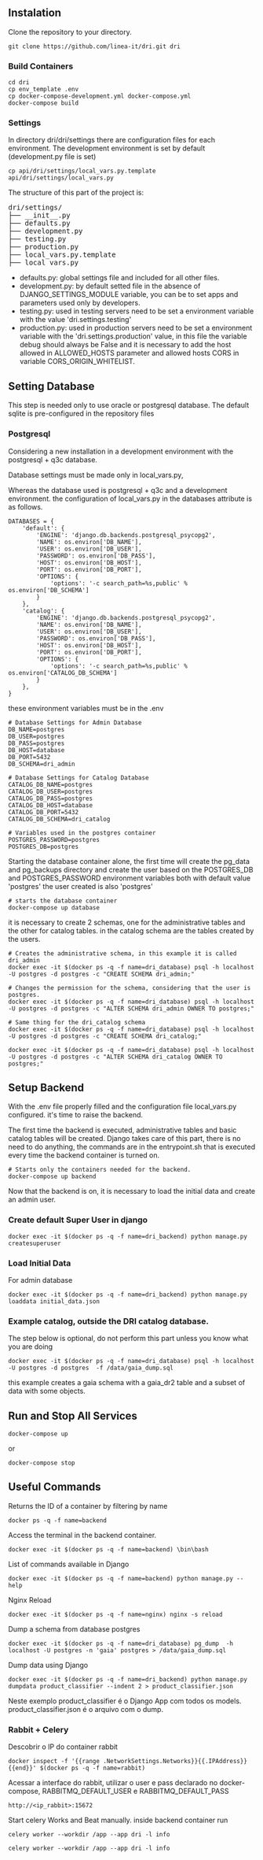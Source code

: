 
## Instalation 

Clone the repository to your directory.
```
git clone https://github.com/linea-it/dri.git dri

```

### Build Containers

```
cd dri
cp env_template .env
cp docker-compose-development.yml docker-compose.yml
docker-compose build
```

### Settings

In directory dri/dri/settings there are configuration files for each environment.
The development environment is set by default (development.py file is set)

```
cp api/dri/settings/local_vars.py.template api/dri/settings/local_vars.py
```
The structure of this part of the project is:
<pre>
dri/settings/
├── __init__.py
├── defaults.py
├── development.py
├── testing.py
├── production.py
├── local_vars.py.template
├── local_vars.py
</pre>

- defaults.py: global settings file and included for all other files.
- development.py: by default setted file in the absence of DJANGO_SETTINGS_MODULE variable, you can be to set apps and parameters used only by developers.
- testing.py: used in testing servers need to be set a environment variable with the value 'dri.settings.testing'
- production.py: used in production servers need to be set a environment variable with the 'dri.settings.production' value,
 in this file the variable debug should always be False and it is necessary to add the host allowed in ALLOWED_HOSTS
 parameter and allowed hosts CORS in variable CORS_ORIGIN_WHITELIST.

## Setting Database 

This step is needed only to use oracle or postgresql database. The default sqlite is pre-configured in the repository files

###  Postgresql
Considering a new installation in a development environment with the postgresql + q3c database.

Database settings must be made only in local_vars.py,

Whereas the database used is postgresql + q3c and a development environment. the configuration of local_vars.py in the databases attribute is as follows. 
```
DATABASES = {
    'default': {
        'ENGINE': 'django.db.backends.postgresql_psycopg2',
        'NAME': os.environ['DB_NAME'],
        'USER': os.environ['DB_USER'],
        'PASSWORD': os.environ['DB_PASS'],
        'HOST': os.environ['DB_HOST'],
        'PORT': os.environ['DB_PORT'],
        'OPTIONS': {
            'options': '-c search_path=%s,public' % os.environ['DB_SCHEMA']
        }        
    },
    'catalog': {
        'ENGINE': 'django.db.backends.postgresql_psycopg2',
        'NAME': os.environ['DB_NAME'],
        'USER': os.environ['DB_USER'],
        'PASSWORD': os.environ['DB_PASS'],
        'HOST': os.environ['DB_HOST'],
        'PORT': os.environ['DB_PORT'],
        'OPTIONS': {
            'options': '-c search_path=%s,public' % os.environ['CATALOG_DB_SCHEMA']
        }
    },
}
```
these environment variables must be in the .env
```
# Database Settings for Admin Database
DB_NAME=postgres
DB_USER=postgres
DB_PASS=postgres
DB_HOST=database
DB_PORT=5432
DB_SCHEMA=dri_admin

# Database Settings for Catalog Database
CATALOG_DB_NAME=postgres
CATALOG_DB_USER=postgres
CATALOG_DB_PASS=postgres
CATALOG_DB_HOST=database
CATALOG_DB_PORT=5432
CATALOG_DB_SCHEMA=dri_catalog

# Variables used in the postgres container
POSTGRES_PASSWORD=postgres
POSTGRES_DB=postgres
```



Starting the database container alone, the first time will create the pg_data and pg_backups directory and create the user based on the POSTGRES_DB and POSTGRES_PASSWORD environment variables both with default value 'postgres' the user created is also 'postgres'

```
# starts the database container
docker-compose up database
```
it is necessary to create 2 schemas, one for the administrative tables and the other for catalog tables.
in the catalog schema are the tables created by the users.

```
# Creates the administrative schema, in this example it is called dri_admin
docker exec -it $(docker ps -q -f name=dri_database) psql -h localhost -U postgres -d postgres -c "CREATE SCHEMA dri_admin;"

# Changes the permission for the schema, considering that the user is postgres.
docker exec -it $(docker ps -q -f name=dri_database) psql -h localhost -U postgres -d postgres -c "ALTER SCHEMA dri_admin OWNER TO postgres;"

# Same thing for the dri_catalog schema
docker exec -it $(docker ps -q -f name=dri_database) psql -h localhost -U postgres -d postgres -c "CREATE SCHEMA dri_catalog;"

docker exec -it $(docker ps -q -f name=dri_database) psql -h localhost -U postgres -d postgres -c "ALTER SCHEMA dri_catalog OWNER TO postgres;"

```

## Setup Backend
With the .env file properly filled and the configuration file local_vars.py configured. it's time to raise the backend.

The first time the backend is executed, administrative tables and basic catalog tables will be created.
Django takes care of this part, there is no need to do anything, the commands are in the entrypoint.sh that is executed every time the backend container is turned on.

```
# Starts only the containers needed for the backend.
docker-compose up backend
```

Now that the backend is on, it is necessary to load the initial data and create an admin user.

### Create default Super User in django

```
docker exec -it $(docker ps -q -f name=dri_backend) python manage.py createsuperuser
```

### Load Initial Data
For admin database
```
docker exec -it $(docker ps -q -f name=dri_backend) python manage.py loaddata initial_data.json
```


### Example catalog, outside the DRI catalog database.
The step below is optional, do not perform this part unless you know what you are doing
```
docker exec -it $(docker ps -q -f name=dri_database) psql -h localhost -U postgres -d postgres  -f /data/gaia_dump.sql 
```
this example creates a gaia schema with a gaia_dr2 table and a subset of data with some objects.



## Run and Stop All Services

```
docker-compose up
```
or 
```
docker-compose stop
```


## Useful Commands

Returns the ID of a container by filtering by name
```
docker ps -q -f name=backend
```

Access the terminal in the backend container.
```
docker exec -it $(docker ps -q -f name=backend) \bin\bash
```

List of commands available in Django
```
docker exec -it $(docker ps -q -f name=backend) python manage.py --help
```

Nginx Reload
```
docker exec -it $(docker ps -q -f name=nginx) nginx -s reload
```

Dump a schema from database postgres
```
docker exec -it $(docker ps -q -f name=dri_database) pg_dump  -h localhost -U postgres -n 'gaia' postgres > /data/gaia_dump.sql
```

Dump data using Django 
```
docker exec -it $(docker ps -q -f name=dri_backend) python manage.py dumpdata product_classifier --indent 2 > product_classifier.json
```
Neste exemplo product_classifier é o Django App com todos os models. product_classifier.json é o arquivo com o dump. 

### Rabbit + Celery
Descobrir o IP do container rabbit
```
docker inspect -f '{{range .NetworkSettings.Networks}}{{.IPAddress}}{{end}}' $(docker ps -q -f name=rabbit)
```
Acessar a interface do rabbit, utilizar o user e pass declarado no docker-compose, RABBITMQ_DEFAULT_USER e RABBITMQ_DEFAULT_PASS
```
http://<ip_rabbit>:15672
```

Start celery Works and Beat manually. inside backend container run 
```
celery worker --workdir /app --app dri -l info

celery worker --workdir /app --app dri -l info
```
